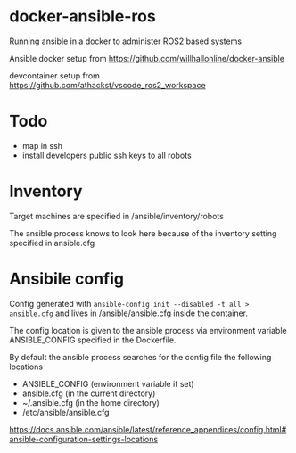 # docker-ansible-ros
Running ansible in a docker to administer ROS2 based systems

Ansible docker setup from https://github.com/willhallonline/docker-ansible

devcontainer setup from https://github.com/athackst/vscode_ros2_workspace

# Todo

* map in ssh
* install developers public ssh keys to all robots


# Inventory

Target machines are specified in /ansible/inventory/robots

The ansible process knows to look here because of the inventory setting specified in ansible.cfg


# Ansibile config

Config generated with `ansible-config init --disabled -t all > ansible.cfg` and lives in /ansible/ansible.cfg inside the container.

The config location is given to the ansible process via environment variable ANSIBLE_CONFIG specified in the Dockerfile.

By default the ansible process searches for the config file the following locations

* ANSIBLE_CONFIG (environment variable if set)
* ansible.cfg (in the current directory)
* ~/.ansible.cfg (in the home directory)
* /etc/ansible/ansible.cfg

https://docs.ansible.com/ansible/latest/reference_appendices/config.html#ansible-configuration-settings-locations

